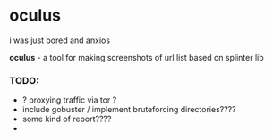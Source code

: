 # oculus
i was just bored and anxios

**oculus** - a tool for making screenshots of url list based on splinter lib


### TODO:
- ? proxying traffic via tor ?
- include gobuster / implement bruteforcing directories????
- some kind of report???? 
- 
